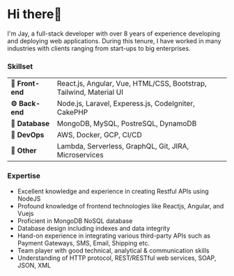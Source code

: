 <h1>Hi there👋</h1>

<p>I'm Jay, a full-stack developer with over 8 years of experience developing and deploying web applications. During this tenure, I have worked in many industries with clients ranging from start-ups to big enterprises.</p>

<h3>Skillset</h3>
<table>
 
  <tbody>
    <tr>
      <td><b>🎨 Front-end</b></td>
      <td>React.js, Angular, Vue, HTML/CSS, Bootstrap, Tailwind, Material UI</td>    
    </tr>
     <tr>
      <td><b>⚙️ Back-end</b></td>
      <td>Node.js, Laravel, Experess.js, CodeIgniter, CakePHP</td>    
    </tr>
     <tr>
      <td><b>🎲 Database</b></td>
      <td>MongoDB, MySQL, PostreSQL, DynamoDB</td>    
    </tr>
     <tr>
      <td><b>🚀 DevOps</b></td>
      <td>AWS, Docker, GCP, CI/CD</td>    
    </tr>
    <tr>
      <td><b>🖖 Other</b></td>
      <td>Lambda, Serverless, GraphQL, Git, JIRA, Microservices</td>    
    </tr>
	 
  </tbody>
</table>

<h3>Expertise</h3>
<ul>
  <li>Excellent knowledge and experience in creating Restful APIs using NodeJS</li>
  <li>Profound knowledge of frontend technologies like Reactjs, Angular, and Vuejs</li>
  <li>Proficient in MongoDB NoSQL database</li>
  <li>Database design including indexes and data integrity</li>
  <li>Hand-on experience in integrating various third-party APIs such as Payment Gateways, SMS, Email, Shipping etc.</li>
  <li>Team player with good technical, analytical & communication skills</li>
  <li>Understanding of HTTP protocol, REST/RESTful web services, SOAP, JSON, XML</li>
</ul>

